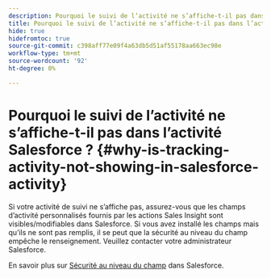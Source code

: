 ```yaml
---
description: Pourquoi le suivi de l’activité ne s’affiche-t-il pas dans l’activité Salesforce ? - Documents Marketo - Documentation du produit
title: Pourquoi le suivi de l’activité ne s’affiche-t-il pas dans l’activité Salesforce ?
hide: true
hidefromtoc: true
source-git-commit: c398aff77e09f4a63db5d51af55178aa663ec98e
workflow-type: tm+mt
source-wordcount: '92'
ht-degree: 0%

---
```


# Pourquoi le suivi de l’activité ne s’affiche-t-il pas dans l’activité Salesforce ? {#why-is-tracking-activity-not-showing-in-salesforce-activity}

Si votre activité de suivi ne s’affiche pas, assurez-vous que les champs d’activité personnalisés fournis par les actions Sales Insight sont visibles/modifiables dans Salesforce. Si vous avez installé les champs mais qu’ils ne sont pas remplis, il se peut que la sécurité au niveau du champ empêche le renseignement. Veuillez contacter votre administrateur Salesforce.

En savoir plus sur [Sécurité au niveau du champ](https://help.salesforce.com/articleView?id=admin_fls.htm&amp;type=5) dans Salesforce.
